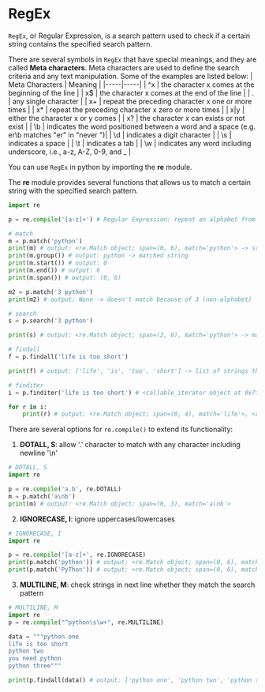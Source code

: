 # RegEx

```RegEx```, or Regular Expression, is a search pattern used to check if a certain string contains the specified search pattern. 

There are several symbols in ```RegEx``` that have special meanings, and they are called <strong>Meta characters</strong>. Meta characters are used to define the search criteria and any text manipulation. Some of the examples are listed below:
| Meta Characters | Meaning |
|-----|-----|
| ^x | the character x comes at the beginning of the line |
| x$ | the character x comes at the end of the line |
| . | any single character |
| x+ | repeat the preceding character x one or more times |
| x* | repeat the preceding character x zero or more times |
| x\|y | either the character x or y comes |
| x? | the character x can exists or not exist |
| \b | indicates the word positioned between a word and a space (e.g. er\b matches "er" in "never ")|
| \d | indicates a digit character |
| \s | indicates a space | 
| \t | indicates a tab | 
| \w | indicates any word including underscore, i.e., a-z, A-Z, 0-9, and _ |

You can use ```RegEx``` in python by importing the <strong>re</strong> module. 

The <strong>re</strong> module provides several functions that allows us to match a certain string with the specified search pattern.
```python
import re 

p = re.compile('[a-z]+') # Regular Expression: repeat an alphabet from a to z 1 or more times

# match
m = p.match('python') 
print(m) # output: <re.Match object; span=(0, 6), match='python'> -> starting the match from index 0
print(m.group()) # output: python -> matched string
print(m.start()) # output: 0
print(m.end()) # output: 6
print(m.span()) # output: (0, 6)

m2 = p.match('3 python') 
print(m2) # output: None -> doesn't match because of 3 (non-alphabet)

# search
s = p.search('3 python') 

print(s) # output: <re.Match object; span=(2, 8), match='python'> -> match from index 2, even though non-alphabet is included in the string

# findall
f = p.findall('life is too short') 

print(f) # output: ['life', 'is', 'too', 'short'] -> list of strings that contain reg exp search pattern

# finditer
i = p.finditer('life is too short') # <callable_iterator object at 0x7fa397ba0eb0> -> iterable object

for r in i:
    print(r) # output: <re.Match object; span=(0, 4), match='life'>, <re.Match object; span=(5, 7), match='is'>, <re.Match object; span=(8, 11), match='too'>, <re.Match object; span=(12, 17), match='short'>
```

There are several options for ```re.compile()``` to extend its functionality:
1. <strong>DOTALL, S</strong>: allow '.' character to match with any character including newline '\n'
```python
# DOTALL, S
import re

p = re.compile('a.b', re.DOTALL) 
m = p.match('a\nb') 
print(m) # output: <re.Match object; span=(0, 3), match='a\nb'>
```
2. <strong>IGNORECASE, I</strong>: ignore uppercases/lowercases
```python
# IGNORECASE, I
import re

p = re.compile('[a-z]+', re.IGNORECASE)
print(p.match('python')) # output: <re.Match object; span=(0, 6), match='python'>
print(p.match('PyThon')) # output: <re.Match object; span=(0, 6), match='PyThon'> 
```
3. <strong>MULTILINE, M</strong>: check strings in next line whether they match the search pattern
```python
# MULTILINE, M
import re
p = re.compile("^python\s\w+", re.MULTILINE)

data = """python one
life is too short
python two
you need python
python three"""

print(p.findall(data)) # output: ['python one', 'python two', 'python three']
```

